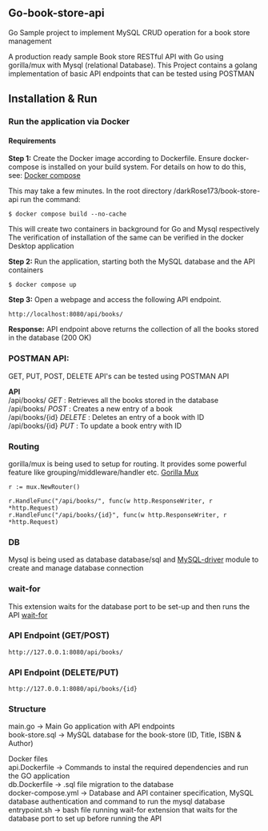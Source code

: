 ## Go-book-store-api
Go Sample project to implement MySQL CRUD operation for a book store management 

A production ready sample Book store RESTful API with Go using gorilla/mux with Mysql (relational Database). This Project contains a golang implementation of basic API endpoints that can be tested using POSTMAN

## Installation & Run
### Run the application via Docker
#### Requirements
**Step 1:** Create the Docker image according to Dockerfile. Ensure docker-compose is installed on your build system. For details on how to do this, see:                [Docker compose](https://docs.docker.com/compose/install/)

This may take a few minutes. In the root directory /darkRose173/book-store-api run the command:
``` 
$ docker compose build --no-cache
```
This will create two containers in background for Go and Mysql respectively
The verification of installation of the same can be verified in the docker Desktop application

**Step 2:** Run the application, starting both the MySQL database and the API containers
```
$ docker compose up 
```

**Step 3:** Open a webpage and access the following API endpoint.
```
http://localhost:8080/api/books/
```

**Response:**
API endpoint above returns the collection of all the books stored in the database 
(200 OK)

### POSTMAN API:
GET, PUT, POST, DELETE API's can be tested using POSTMAN API

**API** <br>
/api/books/ *GET*         : Retrieves all the books stored in the database <br>
/api/books/ *POST*        : Creates a new entry of a book <br>
/api/books/{id} *DELETE*  : Deletes an entry of a book with ID <br>
/api/books/{id} *PUT*     : To update a book entry with ID <br>

### Routing
gorilla/mux is being used to setup for routing. It provides some powerful feature like grouping/middleware/handler etc. [Gorilla Mux](github.com/gorilla/mux)

	r := mux.NewRouter()

	r.HandleFunc("/api/books/", func(w http.ResponseWriter, r *http.Request) 
	r.HandleFunc("/api/books/{id}", func(w http.ResponseWriter, r *http.Request)

### DB
Mysql is being used as database database/sql and [MySQL-driver](github.com/go-sql-driver/mysql) module to create and manage database connection

### wait-for
This extension waits for the database port to be set-up and then runs the API 
[wait-for](https://raw.githubusercontent.com/eficode/wait-for/v2.1.0/wait-for)

### API Endpoint (GET/POST) 
```
http://127.0.0.1:8080/api/books/
```
### API Endpoint (DELETE/PUT)                
```
http://127.0.0.1:8080/api/books/{id}
```

### Structure
main.go -> Main Go application with API endpoints <br>
book-store.sql -> MySQL database for the book-store (ID, Title, ISBN & Author) <br>

Docker files <br>
api.Dockerfile -> Commands to instal the required dependencies and run the GO application <br>
db.Dockerfile  -> .sql file migration to the database <br>
docker-compose.yml -> Database and API container specification, MySQL database authentication and command to run the mysql database <br>
entrypoint.sh -> bash file running wait-for extension that waits for the database port to set up before running the API <br>
